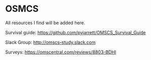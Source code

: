 # OSMCS
All resources I find will be added here.


Survival guide:
https://github.com/pyjarrett/OMSCS_Survival_Guide


Slack Group:
http://omscs-study.slack.com

Surveys:
https://omscentral.com/reviews/8803-BDHI
